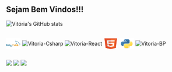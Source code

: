 ## Sejam Bem Vindos!!!

![Vitória's GitHub stats](https://github-readme-stats.vercel.app/api?username=ClaudiaKaty&theme=default&show_icons=true)

	
<div style="display: inline_block"><br>
  <img align="center" alt="vitoria-Js" height="30" width="40" src="https://raw.githubusercontent.com/devicons/devicon/master/icons/mysql/mysql-original-wordmark.svg">
  <img align="center" alt="Vitoria-Csharp" height="30" width="40" src="https://www.snowflake.com/wp-content/themes/snowflake/assets/img/logo-blue.svg">
  <img align="center" alt="Vitoria-React" height="30" width="40" src="https://upload.wikimedia.org/wikipedia/commons/c/cf/New_Power_BI_Logo.svg">
  <img align="center" alt="Vitoria-HTML" height="30" width="40" src="https://raw.githubusercontent.com/devicons/devicon/master/icons/html5/html5-original.svg">
  <img align="center" alt="Vitoria-Python" height="30" width="40" src="https://raw.githubusercontent.com/devicons/devicon/master/icons/python/python-original.svg">
  <img align="center" alt="Vitoria-BP" height="30" width="40" src="https://www-cdn.winshuttle.com/wp-content/uploads/2019/05/bp-logo.png">

  
  ##
 
<div> 
<a href = "mailto:vivimartins903@gmail.com"><img src="https://img.shields.io/badge/Gmail-D14836?style=for-the-badge&logo=gmail&logoColor=white"></a>
<a href="https://www.linkedin.com/in/vit%C3%B3ria-martins-799b49116/" target="_blank"><img src="https://img.shields.io/badge/-LinkedIn-%230077B5?style=for-the-badge&logo=linkedin&logoColor=white" target="_blank"></a> 
<a href = "vitoriamartins0@hotmail.com"><img src="https://img.shields.io/badge/Microsoft_Outlook-0078D4?style=for-the-badge&logo=microsoft-outlook&logoColor=white"></a>
 
 
</div>
